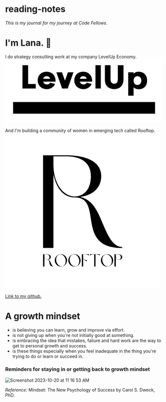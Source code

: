 # reading-notes
*This is my journal for my journey at Code Fellows.*


# I'm Lana. 🤝

I do strategy consulting work at my company LevelUp Economy.
![LevelUp Economy logo](levelup-logo-transparent.png)

And I'm building a community of women in emerging tech called Rooftop. 
![Rooftop logo](rooftop-logo-transparent.png)


[Link to my github.](https://github.com/lana-z)


# A growth mindset
* is believing you can learn, grow and improve via effort. 
* is not giving up when you're not initially good at something. 
* is embracing the idea that mistakes, failure and hard work are the way to get to personal growth and success.
* is these things especially when you feel inadequate in the thing you're trying to do or learn or succeed in.

### Reminders for staying in or getting back to growth mindset
<img width="743" alt="Screenshot 2023-10-20 at 11 16 53 AM" src="https://github.com/lana-z/reading-notes/assets/129145633/f61e2638-61fa-4fa9-95b9-34020bf93ba5">

*Reference:* Mindset: The New Psychology of Success by Carol S. Dweck, PhD.
